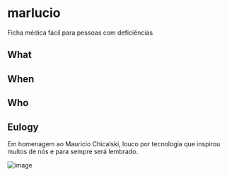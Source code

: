 # marlucio
Ficha médica fácil para pessoas com deficiências

## What

## When

## Who

## Eulogy

Em homenagem ao Mauricio Chicalski, louco por tecnologia que inspirou muitos de nós e para sempre será lembrado.

![image](https://user-images.githubusercontent.com/2736565/135774084-ea51674c-04e7-4c0c-abd6-438f770c99d8.png)
